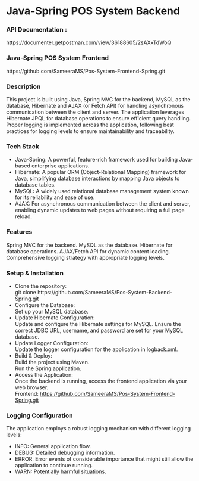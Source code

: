 <h1>Java-Spring POS System Backend</h1>

<h3>API Documentation :</h3>
https://documenter.getpostman.com/view/36188605/2sAXxTdWoQ

<h3>Java-Spring POS System Frontend</h3>
https://github.com/SameeraMS/Pos-System-Frontend-Spring.git

<h3>Description</h3>

This project is built using Java, Spring MVC for the backend, 
MySQL as the database, Hibernate and AJAX (or Fetch API) 
for handling asynchronous communication between the client
and server. The application leverages Hibernate JPQL for
database operations to ensure efficient query handling.
Proper logging is implemented across the application,
following best practices for logging levels to ensure 
maintainability and traceability.

<h3>Tech Stack</h3>

<ul>
  <li>Java-Spring: A powerful, feature-rich framework used for building Java-based enterprise applications.</li>
  <li>Hibernate: A popular ORM (Object-Relational Mapping) framework for Java, simplifying database interactions by mapping Java objects to database tables.</li>
  <li>MySQL: A widely used relational database management system known for its reliability and ease of use.</li>
  <li>AJAX: For asynchronous communication between the client and server, enabling dynamic updates to web pages without requiring a full page reload.</li>
</ul>


<h3>Features</h3>

Spring MVC for the backend.
MySQL as the database.
Hibernate for database operations.
AJAX/Fetch API for dynamic content loading.
Comprehensive logging strategy with appropriate logging levels.

<h3>Setup & Installation</h3>

<ul>
  <li>Clone the repository:
    <br>git clone https://github.com/SameeraMS/Pos-System-Backend-Spring.git
  </li>

  <li>Configure the Database:
    <br>Set up your MySQL database.
  </li>

  <li>Update Hibernate Configuration:
    <br>Update and configure the Hibernate settings for MySQL. Ensure the correct JDBC URL, username, and password are set for your MySQL database.
  </li>

  <li>Update Logger Configuration:
    <br>Update the logger configuration for the application in logback.xml.
  </li>

  <li>Build & Deploy:
    <br>Build the project using Maven.
    <br>Run the Spring application.
  </li>

  <li>Access the Application:
    <br>Once the backend is running, access the frontend application via your web browser.
    <br>Frontend: <a href="https://github.com/SameeraMS/Pos-System-Frontend-Spring.git">https://github.com/SameeraMS/Pos-System-Frontend-Spring.git</a>
  </li>
</ul>


<h3>Logging Configuration</h3>

The application employs a robust logging mechanism with different logging levels:

<ul>
<li>INFO: General application flow.</li>
<li>DEBUG: Detailed debugging information.</li>
<li>ERROR: Error events of considerable importance that might still allow the application to continue running.</li>
<li>WARN: Potentially harmful situations.</li>
</ul>

